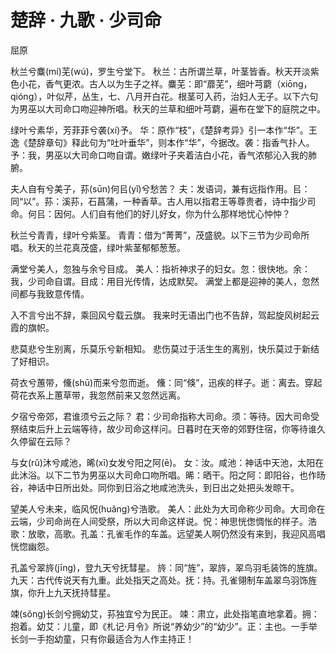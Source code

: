 <link href="../../../css/style.css" rel="stylesheet" type="text/css" />

# 楚辞 · 九歌 · 少司命

<span class="r">屈原

<div class="p">

秋兰兮麋(mí)芜(wú)，罗生兮堂下。
<span class="comment">秋兰：古所谓兰草，叶茎皆香。秋天开淡紫色小花，香气更浓。古人以为生子之祥。麋芜：即“蘼芜”，细叶芎藭（xiōng，qióng），叶似芹，丛生，七、八月开白花。根茎可入药，治妇人无子。以下六句为男巫以大司命口吻迎神所唱。秋天的兰草和细叶芎藭，遍布在堂下的庭院之中。

绿叶兮素华，芳菲菲兮袭(xí)予。
<span class="comment">华：原作“枝”，《楚辞考异》引一本作“华”。王逸《楚辞章句》释此句为“吐叶垂华”，则本作“华”，今据改。袭：指香气扑人。予：我，男巫以大司命口吻自谓。嫩绿叶子夹着洁白小花，香气浓郁沁入我的肺腑。

夫人自有兮美子，荪(sūn)何㠯(yǐ)兮愁苦？
<span class="comment">夫：发语词，兼有远指作用。㠯：同“以”。荪：溪荪，石菖蒲，一种香草。古人用以指君王等尊贵者，诗中指少司命。何㠯：因何。人们自有他们的好儿好女，你为什么那样地忧心忡忡？

秋兰兮青青，绿叶兮紫茎。
<span class="comment">青青：借为“菁菁”，茂盛貌。以下三节为少司命所唱。秋天的兰花真茂盛，绿叶紫茎郁郁葱葱。

满堂兮美人，忽独与余兮目成。
<span class="comment">美人：指祈神求子的妇女。忽：很快地。余：我，少司命自谓。目成：用目光传情，达成默契。
满堂上都是迎神的美人，忽然间都与我致意传情。
<span class="comment">

入不言兮出不辞，乘回风兮载云旗。
<span class="comment">我来时无语出门也不告辞，驾起旋风树起云霞的旗帜。

悲莫悲兮生别离，乐莫乐兮新相知。
<span class="comment">悲伤莫过于活生生的离别，快乐莫过于新结了好相识。

荷衣兮蕙带，儵(shū)而来兮忽而逝。
<span class="comment">儵：同“倏”，迅疾的样子。逝：离去。穿起荷花衣系上蕙草带，我忽然前来又忽然远离。

夕宿兮帝郊，君谁须兮云之际？
<span class="comment">君：少司命指称大司命。须：等待。因大司命受祭结束后升上云端等待，故少司命这样问。日暮时在天帝的郊野住宿，你等待谁久久停留在云际？

与女(rǔ)沐兮咸池，晞(xī)女发兮阳之阿(ē)。
<span class="comment">女：汝。咸池：神话中天池，太阳在此沐浴。以下二节为男巫以大司命口吻所唱。晞：晒干。阳之阿：即阳谷，也作旸谷，神话中日所出处。同你到日浴之地咸池洗头，到日出之处把头发晾干。

望美人兮未来，临风怳(huǎng)兮浩歌。
<span class="comment">美人：此处为大司命称少司命。大司命在云端，少司命尚在人间受祭，所以大司命这样说。怳：神思恍偬惆怅的样子。浩歌：放歌，高歌。孔盖：孔雀毛作的车盖。远望美人啊仍然没有来到，我迎风高唱恍惚幽怨。

孔盖兮翠旍(jīng)，登九天兮抚彗星。
<span class="comment">旍：同“旌”，翠旍，翠鸟羽毛装饰的旌旗。九天：古代传说天有九重。此处指天之高处。抚：持。孔雀翎制车盖翠鸟羽饰旌旗，你升上九天抚持彗星。

竦(sǒng)长剑兮拥幼艾，荪独宜兮为民正。
<span class="comment"> 竦：肃立，此处指笔直地拿着。拥：抱着。幼艾：儿童，即《札记·月令》所说“养幼少”的“幼少”。正：主也。一手举长剑一手抱幼童，只有你最适合为人作主持正！
